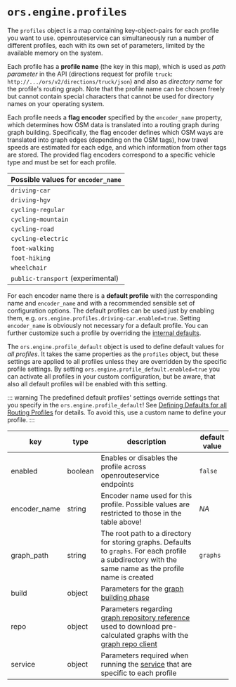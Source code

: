 # `ors.engine.profiles`

The `profiles` object is a map containing key-object-pairs for each profile you want to use.
openrouteservice can simultaneously run a number of different profiles,
each with its own set of parameters,
limited by the available memory on the system.

Each profile has a **profile name** (the key in this map),
which is used as _path parameter_ in the API
(directions request for profile `truck`: `http://.../ors/v2/directions/truck/json`)
and also as _directory name_ for the profile's routing graph.
Note that the profile name can be chosen freely
but cannot contain special characters that cannot be used for directory names on your operating system.

Each profile needs a **flag encoder** specified by the `encoder_name` property,
which determines how OSM data is translated into a routing graph during graph building.
Specifically, the flag encoder defines which OSM ways are translated into graph edges (depending on the OSM tags),
how travel speeds are estimated for each edge,
and which information from other tags are stored.
The provided flag encoders correspond to a specific vehicle type and must be set for each profile.

| Possible values for `encoder_name` |
|------------------------------------|
| `driving-car`                      | 
| `driving-hgv`                      | 
| `cycling-regular`                  | 
| `cycling-mountain`                 | 
| `cycling-road`                     | 
| `cycling-electric`                 | 
| `foot-walking`                     | 
| `foot-hiking`                      | 
| `wheelchair`                       | 
| `public-transport` (experimental)  | 

For each encoder name there is a **default profile** with the corresponding name and `encoder_name`
and with a recommended sensible set of configuration options.
The default profiles can be used just by enabling them,
e.g. `ors.engine.profiles.driving-car.enabled=true`.
Setting `encoder_name` is obviously not necessary for a default profile.
You can further customize such a profile by overriding the
[internal defaults](/run-instance/configuration/how-to-configure.md#internal-defaults).

The `ors.engine.profile_default` object is used to define default values for _all profiles_.
It takes the same properties as the `profiles` object,
but these settings are applied to all profiles unless they are overridden by the specific profile settings.
By setting `ors.engine.profile_default.enabled=true` you can activate all profiles in your custom configuration,
but be aware, that also all default profiles will be enabled with this setting.

::: warning
The predefined default profiles' settings override settings that you specify in the `ors.engine.profile_default`!
See [Defining Defaults for all Routing Profiles](/run-instance/configuration/how-to-configure.md#defining-defaults-for-all-routing-profiles)
for details.
To avoid this, use a custom name to define your profile.
:::

| key          | type    | description                                                                                                                                                                   | default value |
|--------------|---------|-------------------------------------------------------------------------------------------------------------------------------------------------------------------------------|---------------|
| enabled      | boolean | Enables or disables the profile across openrouteservice endpoints                                                                                                             | `false`       |
| encoder_name | string  | Encoder name used for this profile. Possible values are restricted to those in the table above!                                                                               | _NA_          |
| graph_path   | string  | The root path to a directory for storing graphs. Defaults to `graphs`. For each profile a subdirectory with the same name as the profile name is created                      | `graphs`      |
| build        | object  | Parameters for the [graph building phase](build.md)                                                                                                                           |               |
| repo         | object  | Parameters regarding [graph repository reference](repo.md) used to download pre-calculated graphs with the [graph repo client](/technical-details/graph-repo-client/index.md) |               |
| service      | object  | Parameters required when running the [service](service.md) that are specific to each profile                                                                                  |               |
